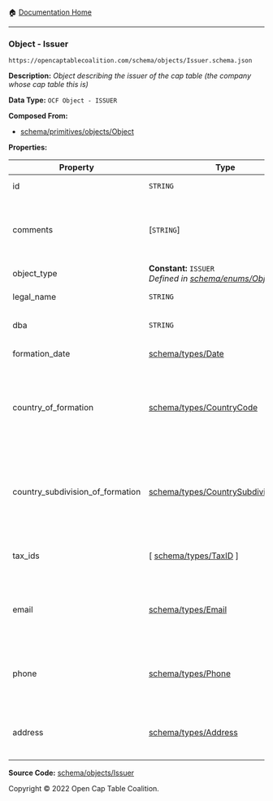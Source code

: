 :house: [Documentation Home](../../../)

---

### Object - Issuer

`https://opencaptablecoalition.com/schema/objects/Issuer.schema.json`

**Description:** _Object describing the issuer of the cap table (the company whose cap table this is)_

**Data Type:** `OCF Object - ISSUER`

**Composed From:**

- [schema/primitives/objects/Object](../../../../schema/primitives/objects/Object.md)

**Properties:**

| Property                         | Type                                                                                                   | Description                                                                     | Required   |
| -------------------------------- | ------------------------------------------------------------------------------------------------------ | ------------------------------------------------------------------------------- | ---------- |
| id                               | `STRING`                                                                                               | Identifier for the object                                                       | `REQUIRED` |
| comments                         | [`STRING`]                                                                                             | Unstructured text comments related to and stored for the object                 | -          |
| object_type                      | **Constant:** `ISSUER`</br>_Defined in [schema/enums/ObjectType](../../../schema/enums/ObjectType.md)_ | Object type field                                                               | `REQUIRED` |
| legal_name                       | `STRING`                                                                                               | Legal name of the issuer                                                        | `REQUIRED` |
| dba                              | `STRING`                                                                                               | Doing Business As name                                                          | -          |
| formation_date                   | [schema/types/Date](../../../schema/types/Date.md)                                                     | Date of formation                                                               | `REQUIRED` |
| country_of_formation             | [schema/types/CountryCode](../../../schema/types/CountryCode.md)                                       | The country where the issuer company was legally formed (ISO 3166-1 alpha-2)    | `REQUIRED` |
| country_subdivision_of_formation | [schema/types/CountrySubdivisionCode](../../../schema/types/CountrySubdivisionCode.md)                 | The state, province, or subdivision where the issuer company was legally formed | -          |
| tax_ids                          | [ [schema/types/TaxID](../../../schema/types/TaxID.md) ]                                               | The tax ids for this issuer company                                             | -          |
| email                            | [schema/types/Email](../../../schema/types/Email.md)                                                   | A work email that the issuer company can be reached at                          | -          |
| phone                            | [schema/types/Phone](../../../schema/types/Phone.md)                                                   | A phone number that the issuer company can be reached at                        | -          |
| address                          | [schema/types/Address](../../../schema/types/Address.md)                                               | The headquarters address of the issuing company                                 | -          |

**Source Code:** [schema/objects/Issuer](/../../../../schema/objects/Issuer.schema.json)

Copyright © 2022 Open Cap Table Coalition.
